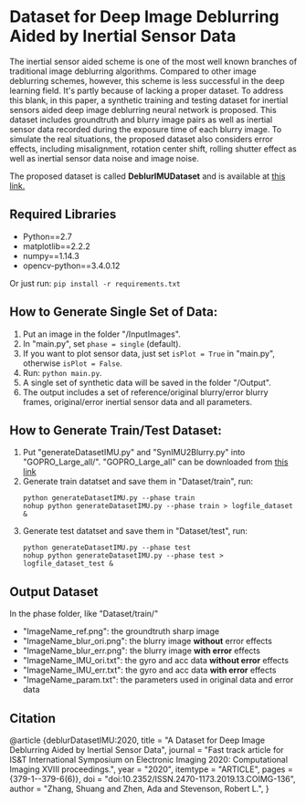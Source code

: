 # Dataset for Deep Image Deblurring Aided by Inertial Sensor Data
The inertial sensor aided scheme is one of the most well known branches of traditional image deblurring algorithms. Compared to other image deblurring schemes, however, this scheme is less successful in the deep learning field. It's partly because of lacking a proper dataset. To address this blank, in this paper, a synthetic training and testing dataset for inertial sensors aided deep image deblurring neural network is proposed. This dataset includes groundtruth and blurry image pairs as well as inertial sensor data recorded during the exposure time of each blurry image. To simulate the real situations, the proposed dataset also considers error effects, including misalignment, rotation center shift, rolling shutter effect as well as inertial sensor data noise and image noise. 

The proposed dataset is called **DeblurIMUDataset** and is available at [this link.](https://drive.google.com/file/d/18_PcNpadgxPOSaSpsUcFiTHpxNDmMtO3/view?usp=sharing)

## Required Libraries
- Python==2.7
- matplotlib==2.2.2
- numpy==1.14.3
- opencv-python==3.4.0.12
 
 Or just run: `pip install -r requirements.txt`

## How to Generate Single Set of Data: 
1. Put an image in the folder "/InputImages".
2. In "main.py", set `phase = single` (default).
3. If you want to plot sensor data, just set `isPlot = True` in "main.py", otherwise `isPlot = False`.
4. Run: `python main.py`.
5. A single set of synthetic data will be saved in the folder "/Output".
6. The output includes a set of reference/original blurry/error blurry frames, original/error inertial sensor data and 
all parameters.

## How to Generate Train/Test Dataset: 
1. Put "generateDatasetIMU.py" and "SynIMU2Blurry.py" into "GOPRO_Large_all/". "GOPRO_Large_all" can be downloaded from 
[this link](https://github.com/SeungjunNah/DeepDeblur_release) 
2. Generate train datatset and save them in "Dataset/train", run:
    ```
    python generateDatasetIMU.py --phase train
    nohup python generateDatasetIMU.py --phase train > logfile_dataset &
 
    ```
3. Generate test datatset and save them in "Dataset/test", run:
    ```
    python generateDatasetIMU.py --phase test
    nohup python generateDatasetIMU.py --phase test > logfile_dataset_test &
 
    ```
 ## Output Dataset
 In the phase folder, like "Dataset/train/"
 - "ImageName_ref.png": the groundtruth sharp image
 - "ImageName_blur_ori.png": the blurry image **without** error effects
 - "ImageName_blur_err.png": the blurry image **with error** effects
 - "ImageName_IMU_ori.txt": the gyro and acc data **without error** effects
 - "ImageName_IMU_err.txt": the gyro and acc data **with error** effects
 - "ImageName_param.txt": the parameters used in original data and error data
 
 ## Citation
 @article {deblurDatasetIMU:2020,
title = "A Dataset for Deep Image Deblurring Aided by Inertial Sensor Data",
journal = "Fast track article for IS\&T International Symposium on Electronic Imaging 2020: Computational Imaging XVIII proceedings.",
year = "2020",
itemtype = "ARTICLE",
pages = {379-1--379-6(6)},
doi = "doi:10.2352/ISSN.2470-1173.2019.13.COIMG-136",
author = "Zhang, Shuang and Zhen, Ada and Stevenson, Robert L.",
}
